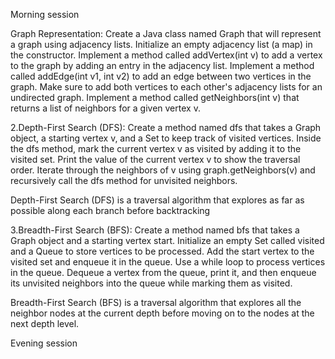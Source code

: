 Morning session

Graph Representation:
Create a Java class named Graph that will represent a graph using adjacency lists.
Initialize an empty adjacency list (a map) in the constructor.
Implement a method called addVertex(int v) to add a vertex to the graph by adding an entry in the adjacency list.
Implement a method called addEdge(int v1, int v2) to add an edge between two vertices in the graph. Make sure to add both vertices to each other's adjacency lists for an undirected graph.
Implement a method called getNeighbors(int v) that returns a list of neighbors for a given vertex v.

2.Depth-First Search (DFS):
Create a method named dfs that takes a Graph object, a starting vertex v, and a Set to keep track of visited vertices.
Inside the dfs method, mark the current vertex v as visited by adding it to the visited set.
Print the value of the current vertex v to show the traversal order.
Iterate through the neighbors of v using graph.getNeighbors(v) and recursively call the dfs method for unvisited neighbors.

Depth-First Search (DFS) is a traversal algorithm that explores as far as possible along each branch before backtracking

3.Breadth-First Search (BFS):
Create a method named bfs that takes a Graph object and a starting vertex start.
Initialize an empty Set called visited and a Queue to store vertices to be processed.
Add the start vertex to the visited set and enqueue it in the queue.
Use a while loop to process vertices in the queue.
Dequeue a vertex from the queue, print it, and then enqueue its unvisited neighbors into the queue while marking them as visited.

Breadth-First Search (BFS) is a traversal algorithm that explores all the neighbor nodes at the current depth before moving on to the nodes at the next depth level.



Evening session


